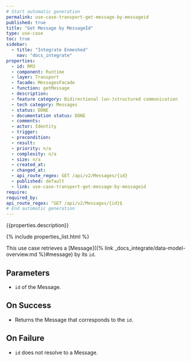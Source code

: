 ```yaml
---
# Start automatic generation
permalink: use-case-transport-get-message-by-messageid
published: true
title: "Get Message by MessageId"
type: use-case
toc: true
sidebar:
  - title: "Integrate Enmeshed"
    nav: "docs_integrate"
properties:
  - id: RM3
  - component: Runtime
  - layer: Transport
  - facade: MessagesFacade
  - function: getMessage
  - description:
  - feature category: Bidirectional (un-)structured communication
  - tech category: Messages
  - status: DONE
  - documentation status: DONE
  - comments:
  - actor: Identity
  - trigger:
  - precondition:
  - result:
  - priority: n/a
  - complexity: n/a
  - size: n/a
  - created_at:
  - changed_at:
  - api_route_regex: GET /api/v2/Messages/{id}
  - published: default
  - link: use-case-transport-get-message-by-messageid
require:
required_by:
api_route_regex: ^GET /api/v2/Messages/{id}$
# End automatic generation
---
```


{{properties.description}}

{% include properties_list.html %}

This use case retrieves a [Message]({% link _docs_integrate/data-model-overview.md %}#message)
by its `id`.

## Parameters

- `id` of the Message.

## On Success

- Returns the Message that corresponds to the `id`.

## On Failure

- `id` does not resolve to a Message.
